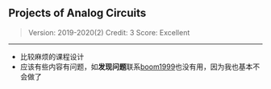 ## Projects of Analog Circuits

> Version: 2019-2020(2)
> Credit: 3
> Score: Excellent
> 

----------

- 比较麻烦的课程设计
- 应该有些内容有问题，如**发现问题**联系[boom1999][1]也没有用，因为我也基本不会做了

<!-- markdownlint-disable-file MD036 -->
[1]: mailto:lingzhicheng1999@outlook.com